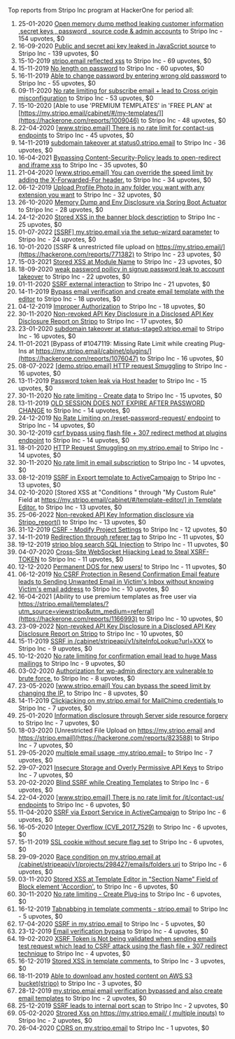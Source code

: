 Top reports from Stripo Inc program at HackerOne for period all:

1. 25-01-2020 [Open memory dump method leaking customer information ,secret keys , password , source code & admin accounts](https://hackerone.com/reports/783360) to Stripo Inc - 154 upvotes, $0
2. 16-09-2020 [Public and secret api key leaked  in JavaScript source](https://hackerone.com/reports/983331) to Stripo Inc - 139 upvotes, $0
3. 15-10-2019 [stripo.email reflected xss](https://hackerone.com/reports/714521) to Stripo Inc - 69 upvotes, $0
4. 15-11-2019 [No length on password](https://hackerone.com/reports/738569) to Stripo Inc - 60 upvotes, $0
5. 16-11-2019 [Able to change password by entering wrong old password](https://hackerone.com/reports/738899) to Stripo Inc - 55 upvotes, $0
6. 09-11-2020 [No rate limiting for subscribe email + lead to Cross origin misconfiguration](https://hackerone.com/reports/1029723) to Stripo Inc - 53 upvotes, $0
7. 15-10-2020 [Able to use 'PREMIUM TEMPLATES' in 'FREE PLAN' at [https://my.stripo.email/cabinet/#/my-templates/]](https://hackerone.com/reports/1009046) to Stripo Inc - 48 upvotes, $0
8. 22-04-2020 [[www.stripo.email] There is no rate limit for contact-us endpoints](https://hackerone.com/reports/856305) to Stripo Inc - 45 upvotes, $0
9. 14-11-2019 [subdomain takeover at status0.stripo.email](https://hackerone.com/reports/737695) to Stripo Inc - 36 upvotes, $0
10. 16-04-2021 [Bypassing Content-Security-Policy leads to open-redirect and iframe xss](https://hackerone.com/reports/1166766) to Stripo Inc - 35 upvotes, $0
11. 21-04-2020 [[www.stripo.email] You can override the speed limit by adding the X-Forwarded-For header.](https://hackerone.com/reports/855013) to Stripo Inc - 34 upvotes, $0
12. 06-12-2019 [Upload Profile Photo in any folder you want with any extension you want](https://hackerone.com/reports/753375) to Stripo Inc - 32 upvotes, $0
13. 26-10-2020 [Memory Dump and Env Disclosure via Spring Boot Actuator](https://hackerone.com/reports/1019367) to Stripo Inc - 28 upvotes, $0
14. 24-12-2020 [Stored XSS in the banner block description](https://hackerone.com/reports/1065964) to Stripo Inc - 25 upvotes, $0
15. 01-07-2022 [[SSRF] my.stripo.email via the setup-wizard parameter](https://hackerone.com/reports/1622432) to Stripo Inc - 24 upvotes, $0
16. 10-01-2020 [SSRF & unrestricted file upload on https://my.stripo.email/](https://hackerone.com/reports/771382) to Stripo Inc - 23 upvotes, $0
17. 15-03-2021 [Stored XSS at Module Name](https://hackerone.com/reports/1126433) to Stripo Inc - 23 upvotes, $0
18. 18-09-2020 [weak password poilicy in signup password leak to account takeover](https://hackerone.com/reports/985367) to Stripo Inc - 22 upvotes, $0
19. 01-11-2020 [SSRF external interaction](https://hackerone.com/reports/1023920) to Stripo Inc - 21 upvotes, $0
20. 14-11-2019 [Bypass email verification and create email template with the editor](https://hackerone.com/reports/737169) to Stripo Inc - 18 upvotes, $0
21. 04-12-2019 [Improper Authorization](https://hackerone.com/reports/751299) to Stripo Inc - 18 upvotes, $0
22. 30-11-2020 [Non-revoked API Key Disclosure in a Disclosed API Key Disclosure Report on Stripo](https://hackerone.com/reports/1047125) to Stripo Inc - 17 upvotes, $0
23. 23-01-2020 [subdomain takeover at status-stage0.stripo.email](https://hackerone.com/reports/781614) to Stripo Inc - 16 upvotes, $0
24. 11-01-2021 [Bypass of #1047119: Missing Rate Limit while creating Plug-Ins at https://my.stripo.email/cabinet/plugins/](https://hackerone.com/reports/1076047) to Stripo Inc - 16 upvotes, $0
25. 08-07-2022 [[demo.stripo.email] HTTP request Smuggling](https://hackerone.com/reports/1631228) to Stripo Inc - 16 upvotes, $0
26. 13-11-2019 [Password token leak via Host header](https://hackerone.com/reports/737042) to Stripo Inc - 15 upvotes, $0
27. 30-11-2020 [No rate limiting - Create data](https://hackerone.com/reports/1047100) to Stripo Inc - 15 upvotes, $0
28. 13-11-2019 [OLD SESSION DOES NOT EXPIRE AFTER PASSWORD CHANGE](https://hackerone.com/reports/737039) to Stripo Inc - 14 upvotes, $0
29. 24-12-2019 [No Rate Limiting on /reset-password-request/ endpoint](https://hackerone.com/reports/764122) to Stripo Inc - 14 upvotes, $0
30. 30-12-2019 [csrf bypass using flash file + 307 redirect method at plugins endpoint](https://hackerone.com/reports/766205) to Stripo Inc - 14 upvotes, $0
31. 18-01-2020 [HTTP Request Smuggling on my.stripo.email](https://hackerone.com/reports/777651) to Stripo Inc - 14 upvotes, $0
32. 30-11-2020 [No rate limit in email subscription](https://hackerone.com/reports/1047124) to Stripo Inc - 14 upvotes, $0
33. 08-12-2019 [SSRF in Export template to ActiveCampaign](https://hackerone.com/reports/754025) to Stripo Inc - 13 upvotes, $0
34. 02-10-2020 [Stored XSS at "Conditions "  through "My Custom Rule" Field at [https://my.stripo.email/cabinet/#/template-editor/] in Template Editor.](https://hackerone.com/reports/996371) to Stripo Inc - 13 upvotes, $0
35. 25-06-2022 [Non-revoked API Key Information disclosure via Stripo_report()](https://hackerone.com/reports/1613714) to Stripo Inc - 13 upvotes, $0
36. 31-12-2019 [CSRF - Modify Project Settings](https://hackerone.com/reports/766533) to Stripo Inc - 12 upvotes, $0
37. 14-11-2019 [Redirection through referer tag](https://hackerone.com/reports/737578) to Stripo Inc - 11 upvotes, $0
38. 19-12-2019 [stripo blog search  SQL Injection](https://hackerone.com/reports/761382) to Stripo Inc - 11 upvotes, $0
39. 04-07-2020 [Cross-Site WebSocket Hijacking Lead to Steal XSRF-TOKEN](https://hackerone.com/reports/915541) to Stripo Inc - 11 upvotes, $0
40. 12-12-2020 [Permanent DOS for new users!](https://hackerone.com/reports/1057484) to Stripo Inc - 11 upvotes, $0
41. 06-12-2019 [No CSRF Protection in Resend Confirmation Email feature leads to Sending Unwanted Email in Victim's Inbox without knowing Victim's email address](https://hackerone.com/reports/753386) to Stripo Inc - 10 upvotes, $0
42. 16-04-2021 [Ability to use premium templates as free user via https://stripo.email/templates/?utm_source=viewstripo&utm_medium=referral](https://hackerone.com/reports/1166993) to Stripo Inc - 10 upvotes, $0
43. 23-09-2022 [Non-revoked API Key Disclosure in a Disclosed API Key Disclosure Report on Stripo](https://hackerone.com/reports/1709815) to Stripo Inc - 10 upvotes, $0
44. 15-11-2019 [SSRF in /cabinet/stripeapi/v1/siteInfoLookup?url=XXX](https://hackerone.com/reports/738553) to Stripo Inc - 9 upvotes, $0
45. 10-12-2020 [No rate limiting for confirmation email lead to huge Mass mailings](https://hackerone.com/reports/1055503) to Stripo Inc - 9 upvotes, $0
46. 03-02-2020 [Authorization for wp-admin directory are vulnerable to brute force.](https://hackerone.com/reports/788420) to Stripo Inc - 8 upvotes, $0
47. 23-05-2020 [[www.stripo.email] You can bypass the speed limit by changing the IP.](https://hackerone.com/reports/881186) to Stripo Inc - 8 upvotes, $0
48. 14-11-2019 [Clickjacking on my.stripo.email for MailChimp credentials ](https://hackerone.com/reports/737625) to Stripo Inc - 7 upvotes, $0
49. 25-01-2020 [Information disclosure through Server side resource forgery](https://hackerone.com/reports/782979) to Stripo Inc - 7 upvotes, $0
50. 18-03-2020 [Unrestricted File Upload on https://my.stripo.email and https://stripo.email](https://hackerone.com/reports/823588) to Stripo Inc - 7 upvotes, $0
51. 29-05-2020 [multiple email usage -my.stripo.email-](https://hackerone.com/reports/887167) to Stripo Inc - 7 upvotes, $0
52. 29-07-2021 [Insecure Storage and Overly Permissive API Keys](https://hackerone.com/reports/1283575) to Stripo Inc - 7 upvotes, $0
53. 20-02-2020 [Blind SSRF while Creating Templates](https://hackerone.com/reports/800909) to Stripo Inc - 6 upvotes, $0
54. 22-04-2020 [[www.stripo.email] There is no rate limit for /it/contact-us/ endpoints](https://hackerone.com/reports/856310) to Stripo Inc - 6 upvotes, $0
55. 11-04-2020 [SSRF via Export Service in  ActiveCampaign](https://hackerone.com/reports/847101) to Stripo Inc - 6 upvotes, $0
56. 16-05-2020 [Integer Overflow (CVE_2017_7529)](https://hackerone.com/reports/876257) to Stripo Inc - 6 upvotes, $0
57. 15-11-2019 [ SSL cookie without secure flag set](https://hackerone.com/reports/738565) to Stripo Inc - 6 upvotes, $0
58. 29-09-2020 [Race condition on my.stripo.email at /cabinet/stripeapi/v1/projects/298427/emails/folders uri](https://hackerone.com/reports/994051) to Stripo Inc - 6 upvotes, $0
59. 03-11-2020 [Stored XSS at Template Editor in "Section Name"  Field of Block element 'Accordion'.](https://hackerone.com/reports/1025365) to Stripo Inc - 6 upvotes, $0
60. 30-11-2020 [No rate limiting - Create Plug-ins](https://hackerone.com/reports/1047119) to Stripo Inc - 6 upvotes, $0
61. 16-12-2019 [Tabnabbing in template comments - stripo.email](https://hackerone.com/reports/759133) to Stripo Inc - 5 upvotes, $0
62. 17-04-2020 [SSRF in my.stripo.email](https://hackerone.com/reports/852413) to Stripo Inc - 5 upvotes, $0
63. 23-12-2019 [Email verification bypasa](https://hackerone.com/reports/763458) to Stripo Inc - 4 upvotes, $0
64. 19-02-2020 [XSRF Token is Not being validated when sending emails test request which lead to CSRF attack using the flash file + 307 redirect technique](https://hackerone.com/reports/799867) to Stripo Inc - 4 upvotes, $0
65. 16-12-2019 [Stored XSS in template comments.](https://hackerone.com/reports/759131) to Stripo Inc - 3 upvotes, $0
66. 18-11-2019 [Able to download any hosted content on AWS S3 bucket(stripo)](https://hackerone.com/reports/739858) to Stripo Inc - 3 upvotes, $0
67. 28-12-2019 [my.stripo.emai email verification bypassed and also create email templates](https://hackerone.com/reports/765318) to Stripo Inc - 2 upvotes, $0
68. 25-12-2019 [SSRF leads to internal port scan](https://hackerone.com/reports/764517) to Stripo Inc - 2 upvotes, $0
69. 05-02-2020 [Strored Xss on https://my.stripo.email/ ( multiple inputs)](https://hackerone.com/reports/789418) to Stripo Inc - 2 upvotes, $0
70. 26-04-2020 [CORS on my.stripo.email](https://hackerone.com/reports/859688) to Stripo Inc - 1 upvotes, $0
